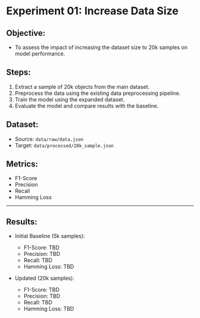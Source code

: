 # Experiment 01: Increase Data Size

## Objective:
- To assess the impact of increasing the dataset size to 20k samples on model performance.

## Steps:
1. Extract a sample of 20k objects from the main dataset.
2. Preprocess the data using the existing data preprocessing pipeline.
3. Train the model using the expanded dataset.
4. Evaluate the model and compare results with the baseline.

## Dataset:
- Source: `data/raw/data.json`
- Target: `data/processed/20k_sample.json`

## Metrics:
- F1-Score
- Precision
- Recall
- Hamming Loss

---

## Results:
- Initial Baseline (5k samples):
  - F1-Score: TBD
  - Precision: TBD
  - Recall: TBD
  - Hamming Loss: TBD

- Updated (20k samples):
  - F1-Score: TBD
  - Precision: TBD
  - Recall: TBD
  - Hamming Loss: TBD
